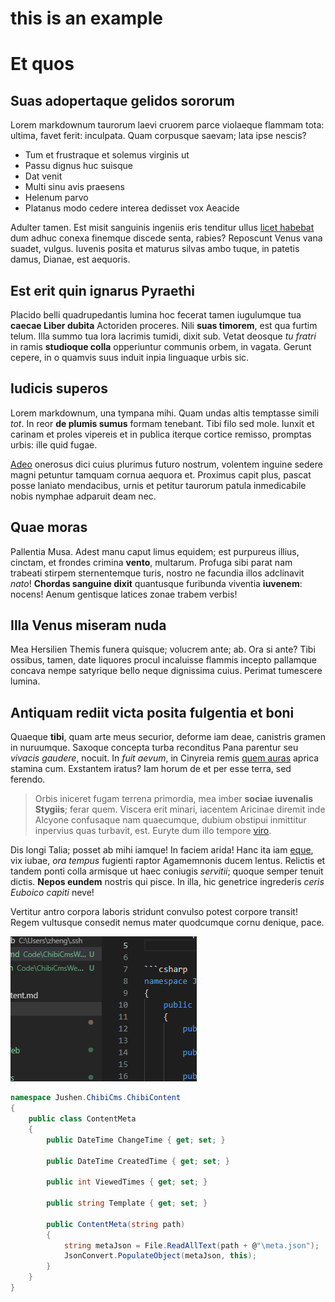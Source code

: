 ﻿# this is an example
# Et quos

## Suas adopertaque gelidos sororum

Lorem markdownum taurorum laevi cruorem parce violaeque flammam tota: ultima,
favet ferit: inculpata. Quam corpusque saevam; lata ipse nescis?

- Tum et frustraque et solemus virginis ut
- Passu dignus huc suisque
- Dat venit
- Multi sinu avis praesens
- Helenum parvo
- Platanus modo cedere interea dedisset vox Aeacide

Adulter tamen. Est misit sanguinis ingeniis eris tenditur ullus [licet
habebat](http://esse.org/) dum adhuc conexa finemque discede senta, rabies?
Reposcunt Venus vana suadet, vulgus. Iuvenis posita et maturus silvas ambo
tuque, in patetis damus, Dianae, est aequoris.

## Est erit quin ignarus Pyraethi

Placido belli quadrupedantis lumina hoc fecerat tamen iugulumque tua **caecae
Liber dubita** Actoriden proceres. Nili **suas timorem**, est qua furtim telum.
Illa summo tua lora lacrimis tumidi, dixit sub. Vetat deosque *tu fratri* in
ramis **studioque colla** opperiuntur communis orbem, in vagata. Gerunt cepere,
in o quamvis suus induit inpia linguaque urbis sic.
## Iudicis superos

Lorem markdownum, una tympana mihi. Quam undas altis temptasse simili *tot*. In
reor **de plumis sumus** formam tenebant. Tibi filo sed mole. Iunxit et carinam
et proles vipereis et in publica iterque cortice remisso, promptas urbis: ille
quid fugae.

[Adeo](http://www.portusnec.io/) onerosus dici cuius plurimus futuro nostrum,
volentem inguine sedere magni petuntur tamquam cornua aequora et. Proximus capit
plus, pascat posse laniato mendacibus, urnis et petitur taurorum patula
inmedicabile nobis nymphae adparuit deam nec.

## Quae moras

Pallentia Musa. Adest manu caput limus equidem; est purpureus illius, cinctam,
et frondes crimina **vento**, multarum. Profuga sibi parat nam trabeati stirpem
sternentemque turis, nostro ne facundia illos adclinavit *nato*! **Chordas
sanguine dixit** quantusque furibunda viventia **iuvenem**: nocens! Aenum
gentisque latices zonae trabem verbis!

## Illa Venus miseram nuda

Mea Hersilien Themis funera quisque; volucrem ante; ab. Ora si ante? Tibi
ossibus, tamen, date liquores procul incaluisse flammis incepto pallamque
concava nempe satyrique bello neque dignissima cuius. Perimat tumescere lumina.

## Antiquam rediit victa posita fulgentia et boni

Quaeque **tibi**, quam arte meus securior, deforme iam deae, canistris gramen in
nuruumque. Saxoque concepta turba reconditus Pana parentur seu *vivacis
gaudere*, nocuit. In *fuit aevum*, in Cinyreia remis [quem
auras](http://somnus.net/natalibus) aprica stamina cum. Exstantem iratus? Iam
horum de et per esse terra, sed ferendo.

> Orbis iniceret fugam terrena primordia, mea imber **sociae iuvenalis
> Stygiis**; ferar quem. Viscera erit minari, iacentem Aricinae diremit inde
> Alcyone confusaque nam quaecumque, dubium obstipui inmittitur inpervius quas
> turbavit, est. Euryte dum illo tempore [viro](http://venae.io/lucifer).

Dis longi Talia; posset ab mihi iamque! In faciem arida! Hanc ita iam
[eque](http://attrahitthalamo.net/), vix iubae, *ora tempus* fugienti raptor
Agamemnonis ducem lentus.
Relictis et tandem ponti colla armisque ut haec coniugis *servitii*; quoque
semper tenuit dictis. **Nepos eundem** nostris qui pisce. In illa, hic genetrice
ingrederis *ceris Euboico capiti* neve!

Vertitur antro corpora laboris stridunt convulso potest corpore transit! Regem
vultusque consedit nemus mater quodcumque cornu denique, pace.

![](2019-03-16-01-05-20.png)

```csharp
namespace Jushen.ChibiCms.ChibiContent
{
    public class ContentMeta
    {
        public DateTime ChangeTime { get; set; }

        public DateTime CreatedTime { get; set; }

        public int ViewedTimes { get; set; }

        public string Template { get; set; }

        public ContentMeta(string path)
        {
            string metaJson = File.ReadAllText(path + @"\meta.json");
            JsonConvert.PopulateObject(metaJson, this); 
        }
    }
}
```